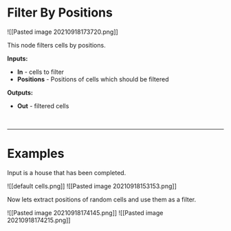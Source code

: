 # **Filter By Positions**

![[Pasted image 20210918173720.png]]

This node filters cells by positions.  
	
**Inputs:**

- **In** - cells to filter
- **Positions** - Positions of cells which should be filtered

**Outputs:**

- **Out** - filtered cells
	

<br />

--------

# Examples
Input is a house that has been completed.  

![[default cells.png]]
![[Pasted image 20210918153153.png]]

Now lets extract positions of random cells and use them as a filter.  

![[Pasted image 20210918174145.png]]
![[Pasted image 20210918174215.png]]


